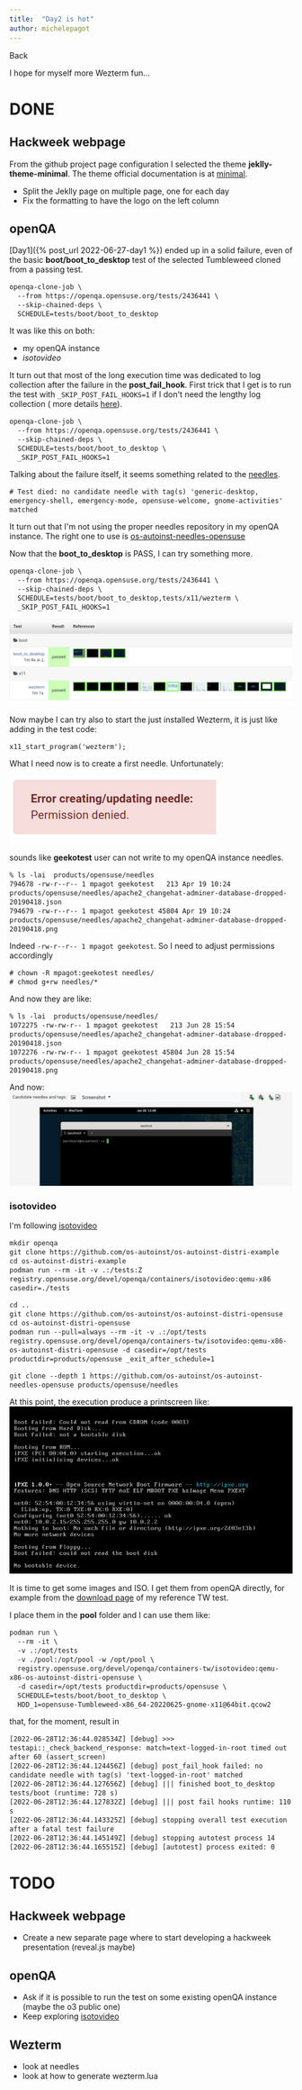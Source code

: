 ```yaml
---
title:  "Day2 is hot"
author: michelepagot
---
```


<a onclick="window.history.back()">Back</a>

I hope for myself more Wezterm fun...

# DONE

## Hackweek webpage
From the github project page configuration I selected the theme **jeklly-theme-minimal**. The theme official documentation is at [minimal](https://github.com/pages-themes/minimal).

* Split the Jeklly page on multiple page, one for each day
* Fix the formatting to have the logo on the left column


## openQA
[Day1]({% post_url 2022-06-27-day1 %}) ended up in a solid failure, even of the basic **boot/boot_to_desktop** test of the selected Tumbleweed cloned from a passing test.

```
openqa-clone-job \
  --from https://openqa.opensuse.org/tests/2436441 \
  --skip-chained-deps \
  SCHEDULE=tests/boot/boot_to_desktop
```

It was like this on both:
* my openQA instance
* *isotovideo*

It turn out that most of the long execution time was dedicated to log collection after the failure in the **post_fail_hook**.
First trick that I get is to run the test with `_SKIP_POST_FAIL_HOOKS=1` if I don't need the lengthy log collection ( more details [here](http://open.qa/docs/#_backend_variables_for_faster_test_execution
)).

```
openqa-clone-job \
  --from https://openqa.opensuse.org/tests/2436441 \
  --skip-chained-deps \
  SCHEDULE=tests/boot/boot_to_desktop \
  _SKIP_POST_FAIL_HOOKS=1
```

Talking about the failure itself, it seems something related to the [needles](http://open.qa/docs/#_needles).

```
# Test died: no candidate needle with tag(s) 'generic-desktop, emergency-shell, emergency-mode, opensuse-welcome, gnome-activities' matched
```

It turn out that I'm not using the proper needles repository in my openQA instance. The right one to use is [os-autoinst-needles-opensuse](https://github.com/os-autoinst/os-autoinst-needles-opensuse)

Now that the **boot_to_desktop** is PASS, I can try something more.

```
openqa-clone-job \
  --from https://openqa.opensuse.org/tests/2436441 \
  --skip-chained-deps \
  SCHEDULE=tests/boot/boot_to_desktop,tests/x11/wezterm \
  _SKIP_POST_FAIL_HOOKS=1
```

![Image](/img/wezterm_openqa_installed.png)

Now maybe I can try also to start the just installed Wezterm, it is just like adding in the test code:

```
x11_start_program('wezterm');
```

What I need now is to create a first needle. Unfortunately:

![Image](/img/create_needles_permission_denied.png)

sounds like **geekotest** user can not write to my openQA instance needles.

```
% ls -lai  products/opensuse/needles
794678 -rw-r--r-- 1 mpagot geekotest   213 Apr 19 10:24 products/opensuse/needles/apache2_changehat-adminer-database-dropped-20190418.json
794679 -rw-r--r-- 1 mpagot geekotest 45804 Apr 19 10:24 products/opensuse/needles/apache2_changehat-adminer-database-dropped-20190418.png
```

Indeed `-rw-r--r-- 1 mpagot geekotest`. So I need to adjust permissions accordingly

```
# chown -R mpagot:geekotest needles/
# chmod g+rw needles/*
```

And now they are like:

```
% ls -lai  products/opensuse/needles/
1072275 -rw-rw-r-- 1 mpagot geekotest   213 Jun 28 15:54 products/opensuse/needles/apache2_changehat-adminer-database-dropped-20190418.json
1072276 -rw-rw-r-- 1 mpagot geekotest 45804 Jun 28 15:54 products/opensuse/needles/apache2_changehat-adminer-database-dropped-20190418.png
```

And now:
![Image](/img/wezterm_openqa_needle.png)

### isotovideo

I'm following [isotovideo](https://kalikiana.gitlab.io/post/2022-03-16-running-standandalone-tests-with-isotovideo/)

```
mkdir openqa
git clone https://github.com/os-autoinst/os-autoinst-distri-example
cd os-autoinst-distri-example
podman run --rm -it -v .:/tests:Z registry.opensuse.org/devel/openqa/containers/isotovideo:qemu-x86 casedir=./tests
```

```
cd ..
git clone https://github.com/os-autoinst/os-autoinst-distri-opensuse
cd os-autoinst-distri-opensuse
podman run --pull=always --rm -it -v .:/opt/tests registry.opensuse.org/devel/openqa/containers-tw/isotovideo:qemu-x86-os-autoinst-distri-opensuse -d casedir=/opt/tests productdir=products/opensuse _exit_after_schedule=1
```

```
git clone --depth 1 https://github.com/os-autoinst/os-autoinst-needles-opensuse products/opensuse/needles
```

At this point, the execution produce a printscreen like:
![Image](/img/isotovideo_no_bootable.png)

It is time to get some images and ISO. I get them from openQA directly, for example from the [download page](https://openqa.opensuse.org/tests/2436441#downloads) of my reference TW test.

I place them in the **pool** folder and I can use them like:

```
podman run \
  --rm -it \
  -v .:/opt/tests
  -v ./pool:/opt/pool -w /opt/pool \
  registry.opensuse.org/devel/openqa/containers-tw/isotovideo:qemu-x86-os-autoinst-distri-opensuse \
  -d casedir=/opt/tests productdir=products/opensuse \
  SCHEDULE=tests/boot/boot_to_desktop \
  HDD_1=opensuse-Tumbleweed-x86_64-20220625-gnome-x11@64bit.qcow2
```

that, for the moment, result in
```
[2022-06-28T12:36:44.028534Z] [debug] >>> testapi::_check_backend_response: match=text-logged-in-root timed out after 60 (assert_screen)
[2022-06-28T12:36:44.124456Z] [debug] post_fail_hook failed: no candidate needle with tag(s) 'text-logged-in-root' matched
[2022-06-28T12:36:44.127656Z] [debug] ||| finished boot_to_desktop tests/boot (runtime: 728 s)
[2022-06-28T12:36:44.127832Z] [debug] ||| post fail hooks runtime: 110 s
[2022-06-28T12:36:44.143325Z] [debug] stopping overall test execution after a fatal test failure
[2022-06-28T12:36:44.145149Z] [debug] stopping autotest process 14
[2022-06-28T12:36:44.165515Z] [debug] [autotest] process exited: 0
```

# TODO

## Hackweek webpage
* Create a new separate page where to start developing a hackweek presentation (reveal.js maybe)

## openQA
* Ask if it is possible to run the test on some existing openQA instance (maybe the o3 public one)
* Keep exploring [isotovideo](https://kalikiana.gitlab.io/post/2022-03-16-running-standandalone-tests-with-isotovideo/)

## Wezterm
* look at needles
* look at how to generate wezterm.lua
